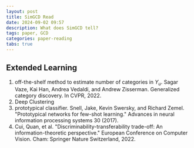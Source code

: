 ```yaml
---
layout: post
title: SimGCD Read
date: 2024-09-02 09:57
description: What does SimGCD tell?
tags: paper, GCD
categories: paper-reading
tabs: true
---
```


## Extended Learning
1. off-the-shelf method to estimate number of categories in $Y_u$. Sagar Vaze, Kai Han, Andrea Vedaldi, and Andrew Zisserman. Generalized category discovery. In CVPR, 2022.
2. Deep Clustering
3. prototypical classifier. Snell, Jake, Kevin Swersky, and Richard Zemel. "Prototypical networks for few-shot learning." Advances in neural information processing systems 30 (2017).
4. Cui, Quan, et al. "Discriminability-transferability trade-off: An information-theoretic perspective." European Conference on Computer Vision. Cham: Springer Nature Switzerland, 2022.